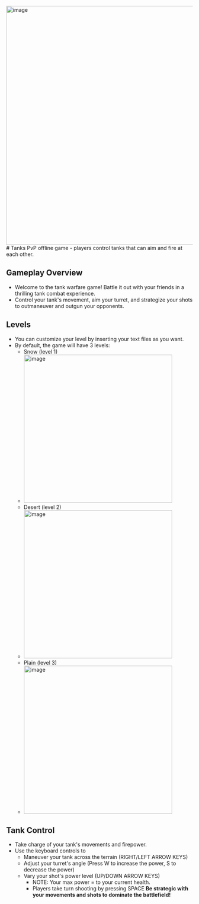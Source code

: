<img width="645" alt="image" src="https://github.com/NguyenChHieu/Tanks/assets/140675996/d6e868f3-48ab-48b4-a4ad-ef0e399b6733"># Tanks
PvP offline game - players control tanks that can aim and  fire at each other.

## Gameplay Overview
+ Welcome to the tank warfare game! Battle it out with your friends in a thrilling tank combat experience.
+ Control your tank's movement, aim your turret, and strategize your shots to outmaneuver and outgun your opponents.

## Levels
+ You can customize your level by inserting your text files as you want.
+ By default, the game will have 3 levels:
  + Snow (level 1)
  + <img width="400" alt="image" src="https://github.com/NguyenChHieu/Tanks/assets/140675996/169430b6-7e0e-496d-ae50-0e92e08e4e60">
  + Desert (level 2)
  + <img width="400" alt="image" src="https://github.com/NguyenChHieu/Tanks/assets/140675996/ad28e6a2-549d-472f-8ed2-156b06298f82">
  + Plain (level 3)
  + <img width="400" alt="image" src="https://github.com/NguyenChHieu/Tanks/assets/140675996/a4d4fcc8-e64f-4cab-b62d-0db3534f009d">

## Tank Control
+ Take charge of your tank's movements and firepower.
+ Use the keyboard controls to
  + Maneuver your tank across the terrain (RIGHT/LEFT ARROW KEYS)
  + Adjust your turret's angle (Press W to increase the power, S to decrease the power)
  + Vary your shot's power level (UP/DOWN ARROW KEYS)
    + NOTE: Your max power = to your current health.
    + Players take turn shooting by pressing SPACE
**Be strategic with your movements and shots to dominate the battlefield!**
